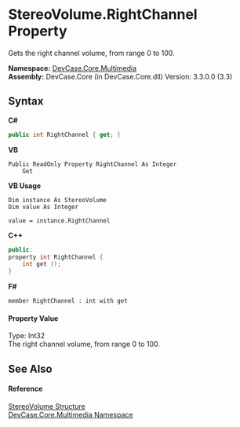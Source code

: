 # StereoVolume.RightChannel Property 
 

Gets the right channel volume, from range 0 to 100.

**Namespace:**&nbsp;<a href="N_DevCase_Core_Multimedia">DevCase.Core.Multimedia</a><br />**Assembly:**&nbsp;DevCase.Core (in DevCase.Core.dll) Version: 3.3.0.0 (3.3)

## Syntax

**C#**<br />
``` C#
public int RightChannel { get; }
```

**VB**<br />
``` VB
Public ReadOnly Property RightChannel As Integer
	Get
```

**VB Usage**<br />
``` VB Usage
Dim instance As StereoVolume
Dim value As Integer

value = instance.RightChannel

```

**C++**<br />
``` C++
public:
property int RightChannel {
	int get ();
}
```

**F#**<br />
``` F#
member RightChannel : int with get

```


#### Property Value
Type: Int32<br />The right channel volume, from range 0 to 100.

## See Also


#### Reference
<a href="T_DevCase_Core_Multimedia_StereoVolume">StereoVolume Structure</a><br /><a href="N_DevCase_Core_Multimedia">DevCase.Core.Multimedia Namespace</a><br />